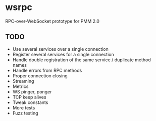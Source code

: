 # wsrpc
RPC-over-WebSocket prototype for PMM 2.0

## TODO

* Use several services over a single connection
* Register several services for a single connection
* Handle double registration of the same service / duplicate method names
* Handle errors from RPC methods
* Proper connection closing
* Streaming
* Metrics
* WS pinger, ponger
* TCP keep alives
* Tweak constants
* More tests
* Fuzz testing
